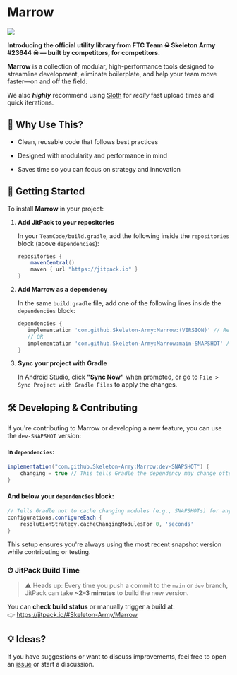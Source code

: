 # Marrow

[![](https://jitpack.io/v/Skeleton-Army/marrow.svg?label=Tag)](https://jitpack.io/#Skeleton-Army/Marrow)

**Introducing the official utility library from FTC Team ☠ **Skeleton Army #23644** ☠ — built by competitors, for competitors.**

**Marrow** is a collection of modular, high-performance tools designed to streamline development, eliminate boilerplate, and help your team move faster—on and off the field.

We also ***highly*** recommend using [Sloth](https://github.com/Dairy-Foundation/Sloth) for *really* fast upload times and quick iterations.

## 🧠 Why Use This?

- Clean, reusable code that follows best practices

- Designed with modularity and performance in mind

- Saves time so you can focus on strategy and innovation

## 🚀 Getting Started

To install **Marrow** in your project:

1. **Add JitPack to your repositories**
   
   In your `TeamCode/build.gradle`, add the following inside the `repositories` block (above `dependencies`):

   ```gradle
   repositories {
       mavenCentral()
       maven { url "https://jitpack.io" }
   }
   ```

2. **Add Marrow as a dependency**
   
   In the same `build.gradle` file, add one of the following lines inside the `dependencies` block:

   ```gradle
   dependencies {
      implementation 'com.github.Skeleton-Army:Marrow:(VERSION)' // Recommended
      // OR
      implementation 'com.github.Skeleton-Army:Marrow:main-SNAPSHOT' // Snapshot version – not recommended for production
   }
   ```

3. **Sync your project with Gradle**
   
   In Android Studio, click **"Sync Now"** when prompted, or go to `File > Sync Project with Gradle Files` to apply the changes.

## 🛠️ Developing & Contributing

If you're contributing to Marrow or developing a new feature, you can use the `dev-SNAPSHOT` version:

#### In `dependencies`:

```gradle
implementation("com.github.Skeleton-Army:Marrow:dev-SNAPSHOT") {
    changing = true // This tells Gradle the dependency may change often
}
```

#### And **below** your `dependencies` block:

```gradle
// Tells Gradle not to cache changing modules (e.g., SNAPSHOTs) for any period of time (0 seconds)
configurations.configureEach {
    resolutionStrategy.cacheChangingModulesFor 0, 'seconds'
}
```

This setup ensures you're always using the most recent snapshot version while contributing or testing.

### ⏱ JitPack Build Time

> ⚠️ Heads up: Every time you push a commit to the `main` or `dev` branch, JitPack can take **~2–3 minutes** to build the new version.

You can **check build status** or manually trigger a build at:  
👉 https://jitpack.io/#Skeleton-Army/Marrow

## 💡 Ideas?
If you have suggestions or want to discuss improvements, feel free to open an [issue](https://github.com/Skeleton-Army/Marrow/issues) or start a discussion.
